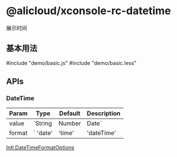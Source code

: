 # @alicloud/xconsole-rc-datetime

展示时间

## 基本用法
#include "demo/basic.js"
#include "demo/basic.less"

## APIs

### DateTime

| Param | Type | Default | Description |
|-------|------|---------|-------------|
|value|`String | Number | Date`||时间值|
|format|` 'date' | 'time' | 'dateTime' | 'dateTimeWithTimeZone' | Intl.DateTimeFormatOptions`||格式化选项，将时间日期进行本地化输出|

[Intl.DateTimeFormatOptions](https://developer.mozilla.org/en-US/docs/Web/JavaScript/Reference/Global_Objects/Intl/DateTimeFormat)